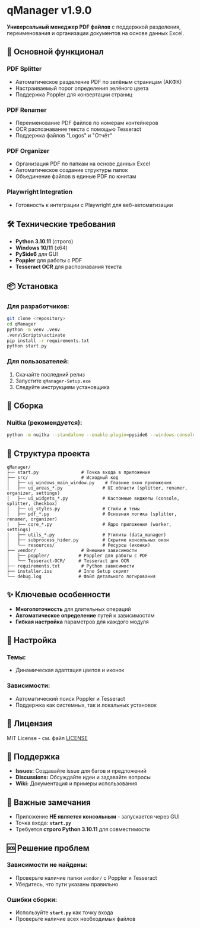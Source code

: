 # qManager v1.9.0

**Универсальный менеджер PDF файлов** с поддержкой разделения, переименования и организации документов на основе данных Excel.

## 🚀 **Основной функционал**

### **PDF Splitter**
- Автоматическое разделение PDF по зелёным страницам (АКФК)
- Настраиваемый порог определения зелёного цвета
- Поддержка Poppler для конвертации страниц

### **PDF Renamer**
- Переименование PDF файлов по номерам контейнеров
- OCR распознавание текста с помощью Tesseract
- Поддержка файлов "Logos" и "Отчёт"

### **PDF Organizer**
- Организация PDF по папкам на основе данных Excel
- Автоматическое создание структуры папок
- Объединение файлов в единые PDF по юнитам

### **Playwright Integration**
- Готовность к интеграции с Playwright для веб-автоматизации

## 🛠 **Технические требования**

- **Python 3.10.11** (строго)
- **Windows 10/11** (x64)
- **PySide6** для GUI
- **Poppler** для работы с PDF
- **Tesseract OCR** для распознавания текста

## 📦 **Установка**

### **Для разработчиков:**
```bash
git clone <repository>
cd qManager
python -m venv .venv
.venv\Scripts\activate
pip install -r requirements.txt
python start.py
```

### **Для пользователей:**
1. Скачайте последний релиз
2. Запустите `qManager-Setup.exe`
3. Следуйте инструкциям установщика

## 🔨 **Сборка**

### **Nuitka (рекомендуется):**
```bash
python -m nuitka --standalone --enable-plugin=pyside6 --windows-console-mode=disable --windows-icon-from-ico=src/resources/Icon.ico --output-dir=dist --include-data-dir=src/resources=src/resources --include-data-dir=vendor/poppler/bin=vendor/poppler/bin --include-data-dir=vendor/Tesseract-OCR=vendor/Tesseract-OCR --include-data-file=src/settings.json=settings.json --include-module=src.ui_windows_main_window --include-module=src.ui_areas_splitter --include-module=src.ui_areas_renamer --include-module=src.ui_areas_organizer --include-module=src.ui_styles --include-module=src.core_settings --include-module=src.core_worker --include-module=src.pdf_splitter --include-module=src.pdf_renamer --include-module=src.pdf_organizer --include-module=src.utils_data_manager start.py
```

## 📁 **Структура проекта**

```
qManager/
├── start.py                # Точка входа в приложение
├── src/                    # Исходный код
│   ├── ui_windows_main_window.py    # Главное окно приложения
│   ├── ui_areas_*.py               # UI области (splitter, renamer, organizer, settings)
│   ├── ui_widgets_*.py             # Кастомные виджеты (console, splitter, checkbox)
│   ├── ui_styles.py                # Стили и темы
│   ├── pdf_*.py                    # Основная логика (splitter, renamer, organizer)
│   ├── core_*.py                   # Ядро приложения (worker, settings)
│   ├── utils_*.py                  # Утилиты (data_manager)
│   ├── subprocess_hider.py         # Скрытие консольных окон
│   └── resources/                  # Ресурсы (иконки)
├── vendor/                 # Внешние зависимости
│   ├── poppler/           # Poppler для работы с PDF
│   └── Tesseract-OCR/     # Tesseract для OCR
├── requirements.txt        # Python зависимости
├── installer.iss          # Inno Setup скрипт
└── debug.log              # Файл детального логирования
```

## ✨ **Ключевые особенности**

- **Многопоточность** для длительных операций
- **Автоматическое определение** путей к зависимостям
- **Гибкая настройка** параметров для каждого модуля

## 🔧 **Настройка**

### **Темы:**
- Динамическая адаптация цветов и иконок

### **Зависимости:**
- Автоматический поиск Poppler и Tesseract
- Поддержка как системных, так и локальных установок

## 📄 **Лицензия**

MIT License - см. файл [LICENSE](LICENSE)

## 🤝 **Поддержка**

- **Issues:** Создавайте issue для багов и предложений
- **Discussions:** Обсуждайте идеи и задавайте вопросы
- **Wiki:** Документация и примеры использования

## 🚧 **Важные замечания**

- Приложение **НЕ является консольным** - запускается через GUI
- Точка входа: **`start.py`**
- Требуется **строго Python 3.10.11** для совместимости

## 🆘 **Решение проблем**


### **Зависимости не найдены:**
- Проверьте наличие папки `vendor/` с Poppler и Tesseract
- Убедитесь, что пути указаны правильно

### **Ошибки сборки:**
- Используйте **`start.py`** как точку входа
- Проверьте наличие всех необходимых файлов
